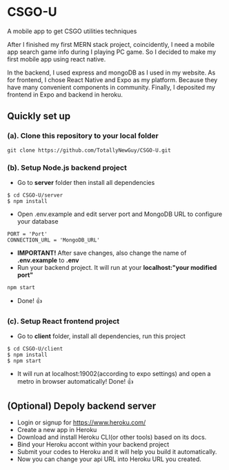 # CSGO-U
A mobile app to get CSGO utilities techniques

After I finished my first MERN stack project, coincidently, I need a mobile app search game info during I playing PC game. So I decided to make my first mobile app using react native. 

In the backend, I used express and mongoDB as I used in my website. As for frontend, I chose React Native and Expo as my platform. Because they have many convenient components in community. Finally, I deposited my frontend in Expo and backend in heroku.

## Quickly set up
### (a). Clone this repository to your local folder
```
git clone https://github.com/TotallyNewGuy/CSGO-U.git
```

### (b). Setup Node.js backend project
- Go to **server** folder then install all dependencies
```
$ cd CSGO-U/server
$ npm install
```
- Open .env.example and edit server port and MongoDB URL to configure your database
```
PORT = 'Port'
CONNECTION_URL = 'MongoDB_URL'
```
- **IMPORTANT!** After save changes, also change the name of **.env.example** to **.env**
- Run your backend project. It will run at your **localhost:"your modified port"**
```
npm start
```
- Done! 👍

### (c). Setup React frontend project
- Go to **client** folder, install all dependencies, run this project
```
$ cd CSGO-U/client
$ npm install
$ npm start
```
- It will run at localhost:19002(according to expo settings) and open a metro in browser automatically! Done! 👍

## (Optional) Depoly backend server
- Login or signup for https://www.heroku.com/
- Create a new app in Heroku
- Download and install Heroku CLI(or other tools) based on its docs.
- Bind your Heroku accont within your backend project
- Submit your codes to Heroku and it will help you build it automatically.
- Now you can change your api URL into Heroku URL you created.
